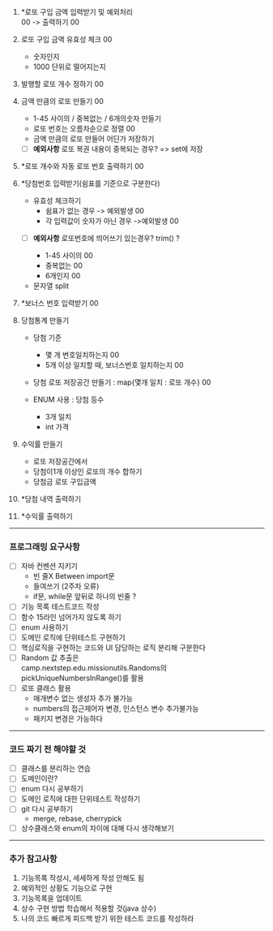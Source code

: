 1. *로또 구입 금액 입력받기 및 예외처리<br> 00
-> 출력하기 00
2. 로또 구입 금액 유효성 체크 00
   - 숫자인지
   - 1000 단위로 떨어지는지

3. 발행할 로또 개수 정하기 00

4. 금액 만큼의 로또 만들기 00
   - 1-45 사이의 / 중복없는 / 6개의숫자 만들기
   - 로또 번호는 오름차순으로 정렬 00
   - 금액 만큼의 로또 만들어 어딘가 저장하기
   - [ ] **예외사항** 로또 복권 내용이 중복되는 경우? => set에 저장

5. *로또 개수와 자동 로또 번호 출력하기 00

6. *당첨번호 입력받기(쉼표를 기준으로 구분한다)
    - 유효성 체크하기
      - 쉼표가 없는 경우 -> 예외발생 00
      - 각 입력값이 숫자가 아닌 경우 ->예외발생 00
    - [ ] **예외사항** 로또번호에 띄어쓰기 있는경우? trim() ?
      
      - 1-45 사이의 00
      - 중복없는 00
      - 6개인지 00
   
    - 문자열 split

7. *보너스 번호 입력받기 00

8. 당첨통계 만들기
   - 당첨 기준
     - 몇 개 번호일치하는지 00
     - 5개 이상 일치할 때, 보너스번호 일치하는지 00

   - 당첨 로또 저장공간 만들기 : map{몇개 일치 : 로또 개수} 00
   
   - ENUM 사용 : 당첨 등수
     - 3개 일치
     - int 가격

9. 수익률 만들기
   - 로또 저장공간에서
   - 당첨이1개 이상인 로또의 개수 합하기
   - 당첨금 로또 구입금액
   
10. *당첨 내역 출력하기

11. *수익률 출력하기


---
### 프로그래밍 요구사항
- [ ] 자바 컨벤션 지키기
  - 빈 줄X Between import문
  - 들여쓰기 (2주차 오류)
  - if문, while문 앞뒤로 하나의 빈줄 ?
- [ ] 기능 목록 테스트코드 작성
- [ ] 함수 15라인 넘어가지 않도록 하기
- [ ] enum 사용하기
- [ ] 도메인 로직에 단위테스트 구현하기
- [ ] 핵심로직을 구현하는 코드와 UI 담당하는 로직 분리해 구분한다
- [ ] Random 값 추출은<br> camp.nextstep.edu.missionutils.Randoms의 pickUniqueNumbersInRange()를 활용
- [ ] 로또 클래스 활용
  - 매개변수 없는 생성자 추가 불가능
  - numbers의 접근제어자 변경, 인스턴스 변수 추가불가능
  - 패키지 변경은 가능하다
---

### 코드 짜기 전 해야할 것
- [ ] 클래스를 분리하는 연습
- [ ] 도메인이란?
- [ ] enum 다시 공부하기
- [ ] 도메인 로직에 대한 단위테스트 작성하기
- [ ] git 다시 공부하기
  - merge, rebase, cherrypick
- [ ] 상수클래스와 enum의 차이에 대해 다시 생각해보기
---

### 추가 참고사항
1. 기능목록 작성시, 세세하게 작성 안해도 됨
2. 예외적인 상황도 기능으로 구현
3. 기능목록을 업데이트
4. 상수 구현 방법 학습해서 적용할 것(java 상수)
5. 나의 코드 빠르게 피드백 받기 위한 테스트 코드를 작성하라

 
